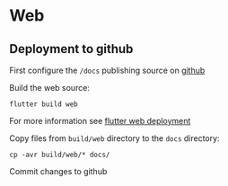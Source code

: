 # Web 

## Deployment to github

First configure the ```/docs``` publishing source on [github](https://docs.github.com/en/pages/getting-started-with-github-pages/configuring-a-publishing-source-for-your-github-pages-site#choosing-a-publishing-source)

Build the web source:
```
flutter build web
```
 For more information see [flutter web deployment](https://flutter.dev/docs/deployment/web)

Copy files from ```build/web``` directory to the ```docs``` directory:
```
cp -avr build/web/* docs/
```
Commit changes to github
